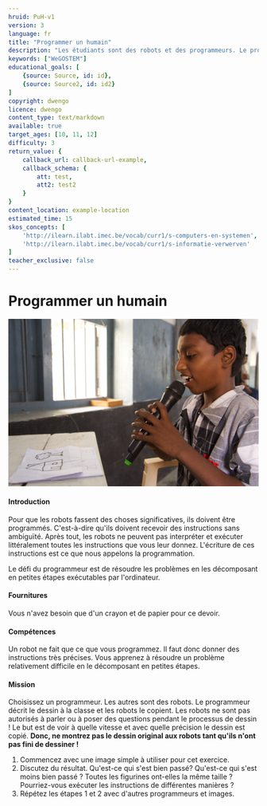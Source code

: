 ```yaml
---
hruid: PuH-v1
version: 3
language: fr
title: "Programmer un humain"
description: "Les étudiants sont des robots et des programmeurs. Le programmeur peut-il faire copier parfaitement le dessin par les robots ?"
keywords: ["WeGOSTEM"]
educational_goals: [
    {source: Source, id: id}, 
    {source: Source2, id: id2}
]
copyright: dwengo
licence: dwengo
content_type: text/markdown
available: true
target_ages: [10, 11, 12]
difficulty: 3
return_value: {
    callback_url: callback-url-example,
    callback_schema: {
        att: test,
        att2: test2
    }
}
content_location: example-location
estimated_time: 15
skos_concepts: [
    'http://ilearn.ilabt.imec.be/vocab/curr1/s-computers-en-systemen', 
    'http://ilearn.ilabt.imec.be/vocab/curr1/s-informatie-verwerven'
]
teacher_exclusive: false
---
```


# Programmer un humain

![](embed/PeeMKind.jpg "Programmer un humain")

#### Introduction
Pour que les robots fassent des choses significatives, ils doivent être programmés. C'est-à-dire qu'ils doivent recevoir des instructions sans ambiguïté. Après tout, les robots ne peuvent pas interpréter et exécuter littéralement toutes les instructions que vous leur donnez. L'écriture de ces instructions est ce que nous appelons la programmation.

Le défi du programmeur est de résoudre les problèmes en les décomposant en petites étapes exécutables par l'ordinateur.

#### Fournitures
Vous n'avez besoin que d'un crayon et de papier pour ce devoir.

#### Compétences
Un robot ne fait que ce que vous programmez. Il faut donc donner des instructions très précises. Vous apprenez à résoudre un problème relativement difficile en le décomposant en petites étapes.

#### Mission
Choisissez un programmeur. Les autres sont des robots. Le programmeur décrit le dessin à la classe et les robots le copient. Les robots ne sont pas autorisés à parler ou à poser des questions pendant le processus de dessin !
Le but est de voir à quelle vitesse et avec quelle précision le dessin est copié. **Donc, ne montrez pas le dessin original aux robots tant qu'ils n'ont pas fini de dessiner !**

1. Commencez avec une image simple à utiliser pour cet exercice.
2. Discutez du résultat. Qu'est-ce qui s'est bien passé? Qu'est-ce qui s'est moins bien passé ? Toutes les figurines ont-elles la même taille ? Pourriez-vous exécuter les instructions de différentes manières ?
3. Répétez les étapes 1 et 2 avec d'autres programmeurs et images.